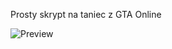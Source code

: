 Prosty skrypt na taniec z GTA Online


![Preview]([[https://media.discordapp.net/attachments/1081819380050043044/1091797287069552823/image.png](https://i.imgur.com/gO0m8xI.png](https://media.discordapp.net/attachments/1292179907299774474/1303022044211839068/gO0m8xI.png?ex=672a3d58&is=6728ebd8&hm=416779cd56d71f7a195e30740bcfb891677515026e728ce8ee2c8ae35b5cd7c5&=&format=webp&quality=lossless&width=1193&height=671)))
